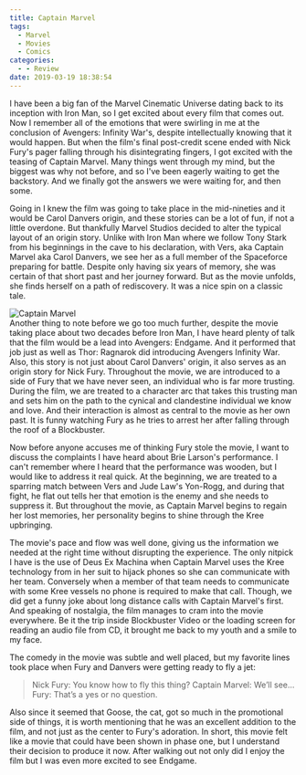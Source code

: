 ```yaml
---
title: Captain Marvel
tags:
  - Marvel
  - Movies
  - Comics
categories:
  - - Review
date: 2019-03-19 18:38:54
---
```


I have been a big fan of the Marvel Cinematic Universe dating back to its inception with Iron Man, so I get excited about every film that comes out.  Now I remember all of the emotions that were swirling in me at the conclusion of Avengers: Infinity War's, despite intellectually knowing that it would happen.  But when the film's final post-credit scene ended with Nick Fury's pager falling through his disintegrating fingers, I got excited with the teasing of Captain Marvel.  Many things went through my mind, but the biggest was why not before, and so I've been eagerly waiting to get the backstory.  And we finally got the answers we were waiting for, and then some.

Going in I knew the film was going to take place in the mid-nineties and it would be Carol Danvers origin, and these stories can be a lot of fun, if not a little overdone.<!-- more -->  But thankfully Marvel Studios decided to alter the typical layout of an origin story.  Unlike with Iron Man where we follow Tony Stark from his beginnings in the cave to his declaration, with Vers, aka Captain Marvel aka Carol Danvers, we see her as a full member of the Spaceforce preparing for battle.  Despite only having six years of memory, she was certain of that short past and her journey forward.  But as the movie unfolds, she finds herself on a path of rediscovery.  It was a nice spin on a classic tale.<div class="embedded-image-right"><img src="https://m.media-amazon.com/images/M/MV5BMTE0YWFmOTMtYTU2ZS00ZTIxLWE3OTEtYTNiYzBkZjViZThiXkEyXkFqcGdeQXVyODMzMzQ4OTI@._V1_.jpg" alt="Captain Marvel" style="max-height: 300px; max-width: 300px"/></div>
Another thing to note before we go too much further, despite the movie taking place about two decades before Iron Man, I have heard plenty of talk that the film would be a lead into Avengers: Endgame.  And it performed that job just as well as Thor: Ragnarok did introducing Avengers Infinity War.  Also, this story is not just about Carol Danvers' origin, it also serves as an origin story for Nick Fury.  Throughout the movie, we are introduced to a side of Fury that we have never seen, an individual who is far more trusting.  During the film, we are treated to a character arc that takes this trusting man and sets him on the path to the cynical and clandestine individual we know and love.  And their interaction is almost as central to the movie as her own past.  It is funny watching Fury as he tries to arrest her after falling through the roof of a Blockbuster.

Now before anyone accuses me of thinking Fury stole the movie, I want to discuss the complaints I have heard about Brie Larson's performance.  I can't remember where I heard that the performance was wooden, but I would like to address it real quick.  At the beginning, we are treated to a sparring match between Vers and Jude Law's Yon-Rogg, and during that fight, he flat out tells her that emotion is the enemy and she needs to suppress it.  But throughout the movie, as Captain Marvel begins to regain her lost memories, her personality begins to shine through the Kree upbringing.

The movie's pace and flow was well done, giving us the information we needed at the right time without disrupting the experience.  The only nitpick I have is the use of Deus Ex Machina when Captain Marvel uses the Kree technology from in her suit to hijack phones so she can communicate with her team.  Conversely when a member of that team needs to communicate with some Kree vessels no phone is required to make that call.  Though, we did get a funny joke about long distance calls with Captain Marvel's first.  And speaking of nostalgia, the film manages to cram into the movie everywhere.  Be it the trip inside Blockbuster Video or the loading screen for reading an audio file from CD, it brought me back to my youth and a smile to my face.  

The comedy in the movie was subtle and well placed, but my favorite lines took place when Fury and Danvers were getting ready to fly a jet:

>Nick Fury: You know how to fly this thing?
>Captain Marvel: We’ll see…
>Fury: That’s a yes or no question.

Also since it seemed that Goose, the cat, got so much in the promotional side of things, it is worth mentioning that he was an excellent addition to the film, and not just as the center to Fury's adoration.  In short, this movie felt like a movie that could have been shown in phase one, but I understand their decision to produce it now.  After walking out not only did I enjoy the film but I was even more excited to see Endgame.
